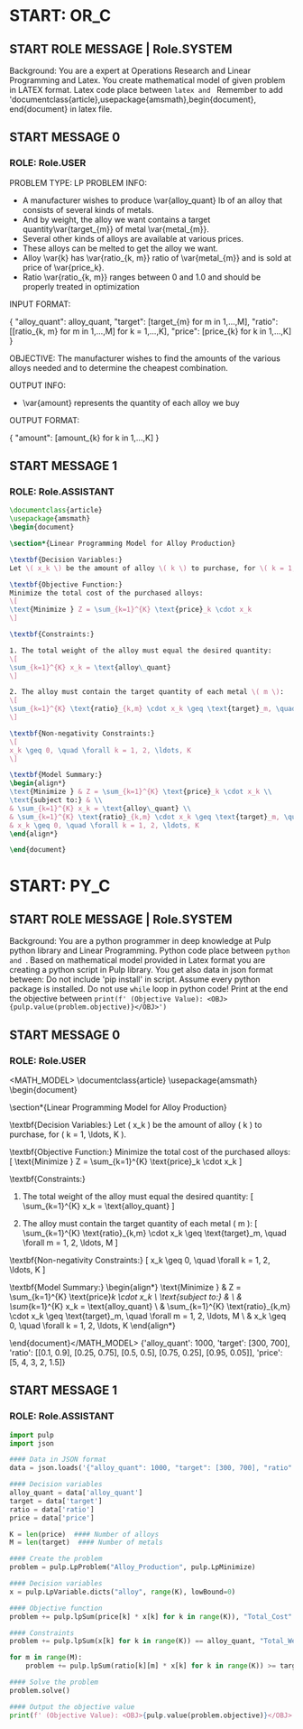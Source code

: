# START: OR_C 
## START ROLE MESSAGE | Role.SYSTEM 
Background: You are a expert at Operations Research and Linear Programming and Latex. You create mathematical model of given problem in LATEX format. Latex code place between ```latex and ``` Remember to add 'documentclass{article},usepackage{amsmath},begin{document}, end{document} in latex file. 
## START MESSAGE 0 
### ROLE: Role.USER
<DESCRIPTION>
PROBLEM TYPE: LP
PROBLEM INFO:

- A manufacturer wishes to produce \var{alloy_quant} lb of an alloy that consists of several kinds of metals.
- And by weight, the alloy we want contains a target quantity\var{target_{m}} of metal \var{metal_{m}}.
- Several other kinds of alloys are available at various prices. 
- These alloys can be melted to get the alloy we want.
- Alloy \var{k} has \var{ratio_{k, m}} ratio of \var{metal_{m}} and is sold at price of \var{price_k}.
- Ratio \var{ratio_{k, m}} ranges between 0 and 1.0 and should be properly treated in optimization

INPUT FORMAT:

{
	"alloy_quant": alloy_quant,
	"target": [target_{m} for m in 1,...,M],
	"ratio": [[ratio_{k, m} for m in 1,...,M] for k = 1,...,K],
	"price": [price_{k} for k in 1,...,K]
}

OBJECTIVE: The manufacturer wishes to find the amounts of the various alloys needed and to determine the cheapest combination.

OUTPUT INFO:

- \var{amount} represents the quantity of each alloy we buy

OUTPUT FORMAT:

{
	"amount": [amount_{k} for k in 1,...,K]
}
</DESCRIPTION>


## START MESSAGE 1 
### ROLE: Role.ASSISTANT
```latex
\documentclass{article}
\usepackage{amsmath}
\begin{document}

\section*{Linear Programming Model for Alloy Production}

\textbf{Decision Variables:}
Let \( x_k \) be the amount of alloy \( k \) to purchase, for \( k = 1, \ldots, K \).

\textbf{Objective Function:}
Minimize the total cost of the purchased alloys:
\[
\text{Minimize } Z = \sum_{k=1}^{K} \text{price}_k \cdot x_k
\]

\textbf{Constraints:}

1. The total weight of the alloy must equal the desired quantity:
\[
\sum_{k=1}^{K} x_k = \text{alloy\_quant}
\]

2. The alloy must contain the target quantity of each metal \( m \):
\[
\sum_{k=1}^{K} \text{ratio}_{k,m} \cdot x_k \geq \text{target}_m, \quad \forall m = 1, 2, \ldots, M
\]

\textbf{Non-negativity Constraints:}
\[
x_k \geq 0, \quad \forall k = 1, 2, \ldots, K
\]

\textbf{Model Summary:}
\begin{align*}
\text{Minimize } & Z = \sum_{k=1}^{K} \text{price}_k \cdot x_k \\
\text{subject to:} & \\
& \sum_{k=1}^{K} x_k = \text{alloy\_quant} \\
& \sum_{k=1}^{K} \text{ratio}_{k,m} \cdot x_k \geq \text{target}_m, \quad \forall m = 1, 2, \ldots, M \\
& x_k \geq 0, \quad \forall k = 1, 2, \ldots, K
\end{align*}

\end{document}
```

# START: PY_C 
## START ROLE MESSAGE | Role.SYSTEM 
Background: You are a python programmer in deep knowledge at Pulp python library and Linear Programming. Python code place between ```python and ```. Based on mathematical model provided in Latex format you are creating a python script in Pulp library. You get also data in json format between: <DATA></DATA> Do not include 'pip install' in script. Assume every python package is installed. Do not use `while` loop in python code! Print at the end the objective between <OBJ></OBJ> `print(f' (Objective Value): <OBJ>{pulp.value(problem.objective)}</OBJ>')` 
## START MESSAGE 0 
### ROLE: Role.USER
<MATH_MODEL>
\documentclass{article}
\usepackage{amsmath}
\begin{document}

\section*{Linear Programming Model for Alloy Production}

\textbf{Decision Variables:}
Let \( x_k \) be the amount of alloy \( k \) to purchase, for \( k = 1, \ldots, K \).

\textbf{Objective Function:}
Minimize the total cost of the purchased alloys:
\[
\text{Minimize } Z = \sum_{k=1}^{K} \text{price}_k \cdot x_k
\]

\textbf{Constraints:}

1. The total weight of the alloy must equal the desired quantity:
\[
\sum_{k=1}^{K} x_k = \text{alloy\_quant}
\]

2. The alloy must contain the target quantity of each metal \( m \):
\[
\sum_{k=1}^{K} \text{ratio}_{k,m} \cdot x_k \geq \text{target}_m, \quad \forall m = 1, 2, \ldots, M
\]

\textbf{Non-negativity Constraints:}
\[
x_k \geq 0, \quad \forall k = 1, 2, \ldots, K
\]

\textbf{Model Summary:}
\begin{align*}
\text{Minimize } & Z = \sum_{k=1}^{K} \text{price}_k \cdot x_k \\
\text{subject to:} & \\
& \sum_{k=1}^{K} x_k = \text{alloy\_quant} \\
& \sum_{k=1}^{K} \text{ratio}_{k,m} \cdot x_k \geq \text{target}_m, \quad \forall m = 1, 2, \ldots, M \\
& x_k \geq 0, \quad \forall k = 1, 2, \ldots, K
\end{align*}

\end{document}</MATH_MODEL>
<DATA>
{'alloy_quant': 1000, 'target': [300, 700], 'ratio': [[0.1, 0.9], [0.25, 0.75], [0.5, 0.5], [0.75, 0.25], [0.95, 0.05]], 'price': [5, 4, 3, 2, 1.5]}</DATA>


## START MESSAGE 1 
### ROLE: Role.ASSISTANT
```python
import pulp
import json

#### Data in JSON format
data = json.loads('{"alloy_quant": 1000, "target": [300, 700], "ratio": [[0.1, 0.9], [0.25, 0.75], [0.5, 0.5], [0.75, 0.25], [0.95, 0.05]], "price": [5, 4, 3, 2, 1.5]}')

#### Decision variables
alloy_quant = data['alloy_quant']
target = data['target']
ratio = data['ratio']
price = data['price']

K = len(price)  #### Number of alloys
M = len(target)  #### Number of metals

#### Create the problem
problem = pulp.LpProblem("Alloy_Production", pulp.LpMinimize)

#### Decision variables
x = pulp.LpVariable.dicts("alloy", range(K), lowBound=0)

#### Objective function
problem += pulp.lpSum(price[k] * x[k] for k in range(K)), "Total_Cost"

#### Constraints
problem += pulp.lpSum(x[k] for k in range(K)) == alloy_quant, "Total_Weight"

for m in range(M):
    problem += pulp.lpSum(ratio[k][m] * x[k] for k in range(K)) >= target[m], f"Metal_Requirement_{m + 1}"

#### Solve the problem
problem.solve()

#### Output the objective value
print(f' (Objective Value): <OBJ>{pulp.value(problem.objective)}</OBJ>')
```

